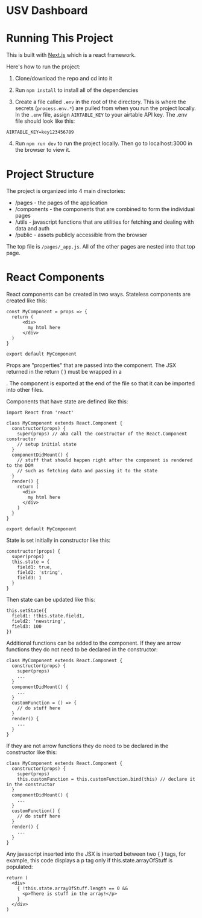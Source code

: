 USV Dashboard
=============

# Running This Project

This is built with [Next.js](https://nextjs.org/learn) which is a react framework.

Here's how to run the project:

1. Clone/download the repo and cd into it

2. Run `npm install` to install all of the dependencies

3. Create a file called `.env` in the root of the directory. This is where the secrets (`process.env.*`) are pulled from when you run the project locally. In the `.env` file, assign `AIRTABLE_KEY` to your airtable API key. The .env file should look like this:

```
AIRTABLE_KEY=key123456789
```

4. Run `npm run dev` to run the project locally. Then go to localhost:3000 in the browser to view it.

# Project Structure

The project is organized into 4 main directories:
* /pages - the pages of the application
* /components - the components that are combined to form the individual pages
* /utils - javascript functions that are utilities for fetching and dealing with data and auth
* /public - assets publicly accessible from the browser

The top file is `/pages/_app.js`. All of the other pages are nested into that top page.

# React Components

React components can be created in two ways. Stateless components are created like this:

```
const MyComponent = props => {
  return (
      <div>
        my html here
      </div>
  )
}

export default MyComponent
```

Props are "properties" that are passed into the component.
The JSX returned in the return ( ) must be wrapped in a <div></div>.
The component is exported at the end of the file so that it can be imported into other files.

Components that have state are defined like this:

```
import React from 'react'

class MyComponent extends React.Component {
  constructor(props) {
    super(props) // aka call the constructor of the React.Component constructor
    // setup initial state
  }
  componentDidMount() {
    // stuff that should happen right after the component is rendered to the DOM
    // such as fetching data and passing it to the state
  }
  render() {
    return (
      <div>
        my html here
      </div>
    )
  }
}

export default MyComponent
```

State is set initially in constructor like this:

```
constructor(props) {
  super(props)
  this.state = {
    field1: true,
    field2: 'string',
    field3: 1
  }
}
```

Then state can be updated like this:

```
this.setState({
  field1: !this.state.field1,
  field2: 'newstring',
  field3: 100
})
```

Additional functions can be added to the component. If they are arrow functions they do not need to be declared in the constructor:

```
class MyComponent extends React.Component {
  constructor(props) {
    super(props)
    ...
  }
  componentDidMount() {
    ...
  }
  customFunction = () => {
    // do stuff here
  }
  render() {
    ...
  }
}
```

If they are not arrow functions they do need to be declared in the constructor like this:

```
class MyComponent extends React.Component {
  constructor(props) {
    super(props)
    this.customFunction = this.customFunction.bind(this) // declare it in the constructor
  }
  componentDidMount() {
    ...
  }
  customFunction() {
    // do stuff here
  }
  render() {
    ...
  }
}
```

Any javascript inserted into the JSX is inserted between two {  } tags, for example, this code displays a p tag only if this.state.arrayOfStuff is populated:

```
return (
  <div>
    { !this.state.arrayOfStuff.length == 0 &&
      <p>There is stuff in the array!</p>
    }
  </div>
)
```
